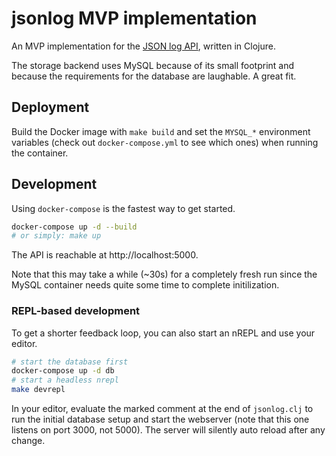 # jsonlog MVP implementation

An MVP implementation for the [JSON log API](../README.md), written in Clojure.

The storage backend uses MySQL because of its small footprint and because the requirements for the database are laughable. A great fit.


## Deployment

Build the Docker image with `make build` and set the `MYSQL_*` environment variables (check out `docker-compose.yml` to see which ones) when running the container.


## Development

Using `docker-compose` is the fastest way to get started.

```bash
docker-compose up -d --build
# or simply: make up
```

The API is reachable at http://localhost:5000.

Note that this may take a while (~30s) for a completely fresh run since the MySQL container needs quite some time to complete initilization.

### REPL-based development

To get a shorter feedback loop, you can also start an nREPL and use your editor.

```bash
# start the database first
docker-compose up -d db
# start a headless nrepl
make devrepl
```

In your editor, evaluate the marked comment at the end of `jsonlog.clj` to run the initial database setup and start the webserver (note that this one listens on port 3000, not 5000). The server will silently auto reload after any change.
